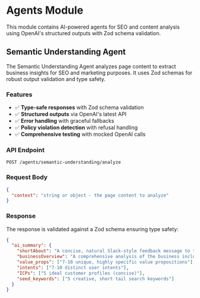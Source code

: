 # Agents Module

This module contains AI-powered agents for SEO and content analysis using OpenAI's structured outputs with Zod schema validation.

## Semantic Understanding Agent

The Semantic Understanding Agent analyzes page content to extract business insights for SEO and marketing purposes. It uses Zod schemas for robust output validation and type safety.

### Features

- ✅ **Type-safe responses** with Zod schema validation
- ✅ **Structured outputs** via OpenAI's latest API
- ✅ **Error handling** with graceful fallbacks
- ✅ **Policy violation detection** with refusal handling
- ✅ **Comprehensive testing** with mocked OpenAI calls

### API Endpoint

```
POST /agents/semantic-understanding/analyze
```

### Request Body

```json
{
  "context": "string or object - the page content to analyze"
}
```

### Response

The response is validated against a Zod schema ensuring type safety:

```json
{
  "ai_summary": {
    "shortAbout": "A concise, natural Slack-style feedback message to the business owner",
    "businessOverview": "A comprehensive analysis of the business including geographic coverage and strategic insights",
    "value_props": ["7-10 unique, highly specific value propositions"],
    "intents": ["7-10 distinct user intents"],
    "ICPs": ["5 ideal customer profiles (concise)"],
    "seed_keywords": ["5 creative, short tail search keywords"]
  }
}
```